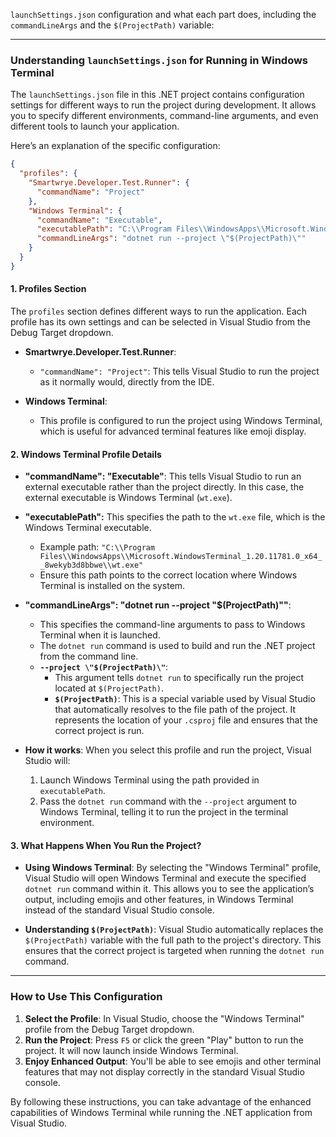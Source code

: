 ﻿ `launchSettings.json` configuration and what each part does, including the `commandLineArgs` and the `$(ProjectPath)` variable:

---

### Understanding `launchSettings.json` for Running in Windows Terminal

The `launchSettings.json` file in this .NET project contains configuration settings for different ways to run the project during development. It allows you to specify different environments, command-line arguments, and even different tools to launch your application.

Here’s an explanation of the specific configuration:

```json
{
  "profiles": {
    "Smartwrye.Developer.Test.Runner": {
      "commandName": "Project"
    },
    "Windows Terminal": {
      "commandName": "Executable",
      "executablePath": "C:\\Program Files\\WindowsApps\\Microsoft.WindowsTerminal_1.20.11781.0_x64__8wekyb3d8bbwe\\wt.exe",
      "commandLineArgs": "dotnet run --project \"$(ProjectPath)\""
    }
  }
}
```

#### 1. **Profiles Section**
   The `profiles` section defines different ways to run the application. Each profile has its own settings and can be selected in Visual Studio from the Debug Target dropdown.

   - **Smartwrye.Developer.Test.Runner**:
     - `"commandName": "Project"`: This tells Visual Studio to run the project as it normally would, directly from the IDE.

   - **Windows Terminal**:
     - This profile is configured to run the project using Windows Terminal, which is useful for advanced terminal features like emoji display.

#### 2. **Windows Terminal Profile Details**
   - **"commandName": "Executable"**: This tells Visual Studio to run an external executable rather than the project directly. In this case, the external executable is Windows Terminal (`wt.exe`).
   
   - **"executablePath":** This specifies the path to the `wt.exe` file, which is the Windows Terminal executable. 
     - Example path: `"C:\\Program Files\\WindowsApps\\Microsoft.WindowsTerminal_1.20.11781.0_x64__8wekyb3d8bbwe\\wt.exe"`
     - Ensure this path points to the correct location where Windows Terminal is installed on the system.

   - **"commandLineArgs": "dotnet run --project \"$(ProjectPath)\""**:
     - This specifies the command-line arguments to pass to Windows Terminal when it is launched.
     - The `dotnet run` command is used to build and run the .NET project from the command line.
     - **`--project \"$(ProjectPath)\"`**: 
       - This argument tells `dotnet run` to specifically run the project located at `$(ProjectPath)`.
       - **`$(ProjectPath)`**: This is a special variable used by Visual Studio that automatically resolves to the file path of the project. It represents the location of your `.csproj` file and ensures that the correct project is run.

   - **How it works**:
     When you select this profile and run the project, Visual Studio will:
     1. Launch Windows Terminal using the path provided in `executablePath`.
     2. Pass the `dotnet run` command with the `--project` argument to Windows Terminal, telling it to run the project in the terminal environment.

#### 3. **What Happens When You Run the Project?**
   - **Using Windows Terminal**: 
     By selecting the "Windows Terminal" profile, Visual Studio will open Windows Terminal and execute the specified `dotnet run` command within it. This allows you to see the application’s output, including emojis and other features, in Windows Terminal instead of the standard Visual Studio console.

   - **Understanding `$(ProjectPath)`**:
     Visual Studio automatically replaces the `$(ProjectPath)` variable with the full path to the project's directory. This ensures that the correct project is targeted when running the `dotnet run` command.

---

### How to Use This Configuration

1. **Select the Profile**: In Visual Studio, choose the "Windows Terminal" profile from the Debug Target dropdown.
2. **Run the Project**: Press `F5` or click the green "Play" button to run the project. It will now launch inside Windows Terminal.
3. **Enjoy Enhanced Output**: You'll be able to see emojis and other terminal features that may not display correctly in the standard Visual Studio console.

By following these instructions, you can take advantage of the enhanced capabilities of Windows Terminal while running the .NET application from Visual Studio.

